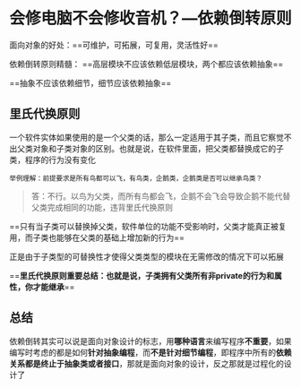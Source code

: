 # 会修电脑不会修收音机？—依赖倒转原则

面向对象的好处：==可维护，可拓展，可复用，灵活性好==

依赖倒转原则精髓：
==高层模块不应该依赖低层模块，两个都应该依赖抽象==

==抽象不应该依赖细节，细节应该依赖抽象==

## 里氏代换原则

一个软件实体如果使用的是一个父类的话，那么一定适用于其子类，而且它察觉不出父类对象和子类对象的区别。也就是说，在软件里面，把父类都替换成它的子类，程序的行为没有变化

`举例理解：前提要求是所有鸟都可以飞，有鸟类，企鹅类，企鹅类是否可以继承鸟类？`

> 答：不行。以鸟为父类，而所有鸟都会飞，企鹅不会飞会导致企鹅不能代替父类完成相同的功能，违背里氏代换原则

==只有当子类可以替换掉父类，软件单位的功能不受影响时，父类才能真正被复用，而子类也能够在父类的基础上增加新的行为==

正是由于子类型的可替换性才使得父类类型的模块在无需修改的情况下可以拓展

==**里氏代换原则重要总结：也就是说，子类拥有父类所有非private的行为和属性，你才能继承**==

## 总结

依赖倒转其实可以说是面向对象设计的标志，用**哪种语言**来编写程序**不重要**，如果编写时考虑的都是如何**针对抽象编程**，而**不是针对细节编程**，即程序中所有的**依赖关系都是终止于抽象类或者接口**，那就是面向对象的设计，反之那就是过程化的设计了

​           